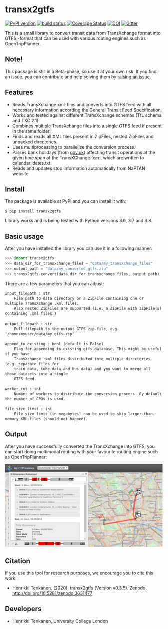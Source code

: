 # transx2gtfs 
[![PyPI version](https://badge.fury.io/py/transx2gtfs.svg)](https://badge.fury.io/py/transx2gtfs) [![build status](https://travis-ci.com/HTenkanen/transx2gtfs.svg?branch=master)](https://travis-ci.com/HTenkanen/transx2gtfs) [![Coverage Status](https://codecov.io/gh/HTenkanen/transx2gtfs/branch/master/graph/badge.svg)](https://codecov.io/gh/HTenkanen/transx2gtfs) [![DOI](https://zenodo.org/badge/DOI/10.5281/zenodo.3631477.svg)](https://doi.org/10.5281/zenodo.3631477) [![Gitter](https://badges.gitter.im/transx2gtfs/community.svg)](https://gitter.im/transx2gtfs/community?utm_source=badge&utm_medium=badge&utm_campaign=pr-badge)

This is a small library to convert transit data from TransXchange format into GTFS -format that
can be used with various routing engines such as OpenTripPlanner. 

## Note!

This package is still in a Beta-phase, so use it at your own risk. 
If you find an issue, you can contribute and 
help solving them by [raising an issue](https://github.com/HTenkanen/transx2gtfs/issues).

## Features

 - Reads TransXchange xml-files and converts into GTFS feed with all necessary information 
 according the General Transit Feed Specification.
 - Works and tested against different TransXchange schemas (TfL schema and TXC 2.1)
 - Combines multiple TransXchange files into a single GTFS feed if present in the same folder.
 - Finds and reads all XML files present in ZipFiles, nested ZipFiles and unpacked directories. 
 - Uses multiprocessing to parallelize the conversion process.
 - Parses bank holidays (from [gov.uk](https://www.gov.uk/bank-holidays)) affecting transit operations at the given time span of the TransXChange feed, which are written to calendar_dates.txt.
 - Reads and updates stop information automatically from NaPTAN website.  

## Install

The package is available at PyPi and you can install it with:

`$ pip install transx2gtfs`

Library works and is being tested with Python versions 3.6, 3.7 and 3.8.  

## Basic usage

After you have installed the library you can use it in a following manner:

```python
>>> import transx2gtfs
>>> data_dir_for_transxchange_files = "data/my_transxchange_files"
>>> output_path = "data/my_converted_gtfs.zip"
>>> transx2gtfs.convert(data_dir_for_transxchange_files, output_path)
```

There are a few parameters that you can adjust:

```
input_filepath : str
    File path to data directory or a ZipFile containing one or multiple TransXchange .xml files.
    Also nested ZipFiles are supported (i.e. a ZipFile with ZipFile(s) containing .xml files.)

output_filepath : str
    Full filepath to the output GTFS zip-file, e.g. '/home/myuser/data/my_gtfs.zip'

append_to_existing : bool (default is False)
    Flag for appending to existing gtfs-database. This might be useful if you have
    TransXchange .xml files distributed into multiple directories (e.g. separate files for
    train data, tube data and bus data) and you want to merge all those datasets into a single
    GTFS feed.

worker_cnt : int
    Number of workers to distribute the conversion process. By default the number of CPUs is used.

file_size_limit : int
    File size limit (in megabytes) can be used to skip larger-than-memory XML-files (should not happen).
```

## Output

After you have successfully converted the TransXchange into GTFS, you can start doing
multimodal routing with your favourite routing engine such as OpenTripPlanner:

![OTP_example_in_London](img/London_multimodal_route.PNG)

## Citation

If you use this tool for research purposes, we encourage you to cite this work:

 - Henrikki Tenkanen. (2020). transx2gtfs (Version v0.3.5). Zenodo. http://doi.org/10.5281/zenodo.3631477

## Developers

- Henrikki Tenkanen, University College London